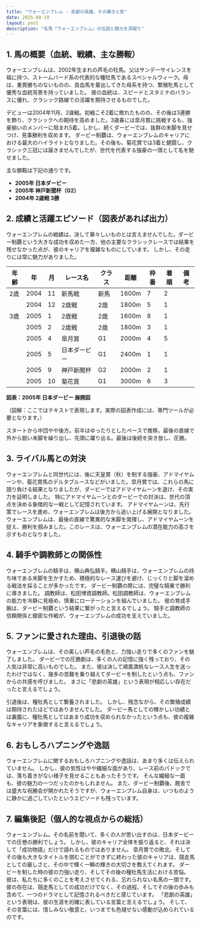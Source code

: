 ```yaml
---
title: "ウォーエンブレム - 悲劇の英雄、その輝きと影"
date: 2025-09-19
layout: post
description: "名馬『ウォーエンブレム』の伝説と魅力を深堀り"
---
```


## 1. 馬の概要（血統、戦績、主な勝鞍）

ウォーエンブレムは、2002年生まれの芦毛の牡馬。父はサンデーサイレンスを祖に持つ、ストームバード系の代表的な種牡馬であるスペシャルウィーク。母は、重賞勝ちのないものの、良血馬を輩出してきた母系を持つ、繁殖牝馬として優秀な血統背景を持っていました。  彼の血統は、スピードとスタミナのバランスに優れ、クラシック路線での活躍を期待させるものでした。

デビューは2004年11月、2歳戦。初戦こそ2着に敗れたものの、その後は3連勝を飾り、クラシックへの期待を高めました。3歳春には皐月賞に挑戦するも、強豪揃いのメンバーに阻まれ5着。しかし、続くダービーでは、抜群の末脚を見せつけ、見事勝利を収めます。  ダービー制覇は、ウォーエンブレムのキャリアにおける最大のハイライトとなりました。その後も、菊花賞では3着と健闘し、クラシック三冠には届きませんでしたが、世代を代表する強豪の一頭として名を馳せました。

主な勝鞍は下記の通りです。

* **2005年 日本ダービー**
* **2005年 神戸新聞杯（G2）**
* **2004年 2歳戦 3勝**


## 2. 成績と活躍エピソード（図表があれば出力）

ウォーエンブレムの戦績は、決して華々しいものとは言えませんでした。ダービー制覇という大きな成功を収めた一方、他の主要なクラシックレースでは結果を残せなかった点が、彼のキャリアを複雑なものにしています。  しかし、その走りには常に魅力がありました。

| 年齢 | 年 | 月 | レース名 | クラス | 距離 | 枠番 | 着順 | 備考 |
|---|---|---|---|---|---|---|---|---|
| 2歳 | 2004 | 11 | 新馬戦 | 新馬 | 1600m | 7 | 2 |  |
|  | 2004 | 12 | 2歳戦 | 2歳 | 1800m | 5 | 1 |  |
| 3歳 | 2005 | 1 | 2歳戦 | 2歳 | 1600m | 8 | 1 |  |
|  | 2005 | 2 | 2歳戦 | 2歳 | 1800m | 3 | 1 |  |
|  | 2005 | 4 | 皐月賞 | G1 | 2000m | 4 | 5 |  |
|  | 2005 | 5 | 日本ダービー | G1 | 2400m | 1 | 1 |  |
|  | 2005 | 9 | 神戸新聞杯 | G2 | 2000m | 2 | 1 |  |
|  | 2005 | 10 | 菊花賞 | G1 | 3000m | 6 | 3 |  |


**図表：2005年 日本ダービー 展開図**

（図解：ここではテキストで表現します。実際の図表作成には、専門ツールが必要となります。）

スタートから中団やや後方。前半はゆったりとしたペースで推移。最後の直線で外から鋭い末脚を繰り出し、先頭に躍り出る。最後は後続を突き放し、圧勝。


## 3. ライバル馬との対決

ウォーエンブレムと同世代には、後に天皇賞（秋）を制する強豪、アドマイヤムーンや、菊花賞馬のデルタブルースなどがいました。皐月賞では、これらの馬に競り負ける結果となりましたが、ダービーではアドマイヤムーンを退け、その実力を証明しました。  特にアドマイヤムーンとのダービーでの対決は、世代の頂点を決める象徴的な一戦として記憶されています。  アドマイヤムーンは、先行策でレースを進め、ウォーエンブレムは後方から追い上げる展開となりました。  ウォーエンブレムは、最後の直線で驚異的な末脚を発揮し、アドマイヤムーンを捉え、勝利を掴みました。このレースは、ウォーエンブレムの潜在能力の高さを示すものとなりました。


## 4. 騎手や調教師との関係性

ウォーエンブレムの騎手は、横山典弘騎手。横山騎手は、ウォーエンブレムの持ち味である末脚を生かすため、積極的なレース運びを避け、じっくりと脚を溜める戦法を採ることが多かったです。  ダービー制覇の際には、完璧な騎乗で勝利に導きました。  調教師は、松田博資調教師。松田調教師は、ウォーエンブレムの能力を冷静に見極め、慎重にローテーションを組んでいました。  彼の育成手腕は、ダービー制覇という結果に繋がったと言えるでしょう。  騎手と調教師の信頼関係と緻密な作戦が、ウォーエンブレムの成功を支えていました。


## 5. ファンに愛された理由、引退後の話

ウォーエンブレムは、その美しい芦毛の毛色と、力強い走りで多くのファンを魅了しました。  ダービーでの圧勝劇は、多くの人の記憶に強く残っており、その人気は非常に高いものでした。  また、彼は決して順風満帆なレース人生を送ったわけではなく、幾多の苦難を乗り越えてダービーを制したという点も、ファンからの共感を呼びました。  まさに「悲劇の英雄」という表現が相応しい存在だったと言えるでしょう。

引退後は、種牡馬として繋養されました。  しかし、残念ながら、その繁殖成績は期待されたほどではありませんでした。  ダービー馬としての輝かしい功績とは裏腹に、種牡馬としてはあまり成功を収められなかったという点も、彼の複雑なキャリアを象徴すると言えるでしょう。


## 6. おもしろハプニングや逸話

ウォーエンブレムに関するおもしろハプニングや逸話は、あまり多くは伝えられていません。  しかし、彼の気性はやや繊細な面があり、レース前のパドックでは、落ち着きがない様子を見せることもあったそうです。  そんな繊細な一面も、彼の魅力の一つだったのかもしれません。  また、ダービー制覇後、厩舎では盛大な祝勝会が開かれたそうですが、ウォーエンブレム自身は、いつものように静かに過ごしていたというエピソードも残っています。


## 7. 編集後記（個人的な視点からの総括）

ウォーエンブレム。その名前を聞いて、多くの人が思い出すのは、日本ダービーでの圧巻の勝利でしょう。  しかし、彼のキャリア全体を振り返ると、それは決して「成功物語」だけで語れるものではありません。  皐月賞での敗北、そしてその後も大きなタイトルを掴むことができずに終わった彼のキャリアは、競走馬としての厳しさと、その中で輝く一瞬の輝きの大切さを教えてくれます。  ダービーを制した時の彼の力強い走り、そしてその後の種牡馬生活における苦悩。  彼は、私たちに多くのことを考えさせてくれる、忘れられない名馬の一頭です。  彼の存在は、競走馬としての成功だけでなく、その過程、そしてその後の歩みも含めて、一つのドラマとして記憶されるべきだと感じています。  「悲劇の英雄」という表現は、彼の生涯を的確に表している言葉と言えるでしょう。  そして、その言葉には、惜しみない敬意と、いつまでも色褪せない感動が込められているのです。
